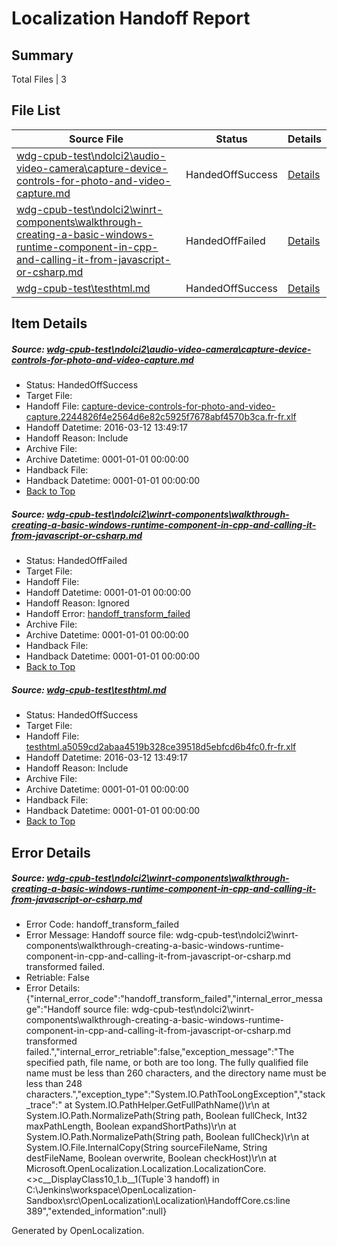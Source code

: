 # <a name='report-top'></a> Localization Handoff Report

## Summary
 Total Files | 3

## File List
 Source File | Status | Details 
 ----------- | ------ | ------- 
 [wdg-cpub-test\ndolci2\audio-video-camera\capture-device-controls-for-photo-and-video-capture.md](https://github.com/OpenLocalizationOrg/wdg-cpub-test/blob/730e19953dcd6d4a0396c71a57192536084d0ac2/wdg-cpub-test/ndolci2/audio-video-camera/capture-device-controls-for-photo-and-video-capture.md) | HandedOffSuccess | [Details](#a74e5e1953eb68cb3f74fac6dd2d93fc64964816808)
 [wdg-cpub-test\ndolci2\winrt-components\walkthrough-creating-a-basic-windows-runtime-component-in-cpp-and-calling-it-from-javascript-or-csharp.md](https://github.com/OpenLocalizationOrg/wdg-cpub-test/blob/5907beedcb3d2b1c6838847f2bba92e8c12a1675/wdg-cpub-test/ndolci2/winrt-components/walkthrough-creating-a-basic-windows-runtime-component-in-cpp-and-calling-it-from-javascript-or-csharp.md) | HandedOffFailed | [Details](#be6fb5fc439de3213ef0815ea205ac51112bb2021640)
 [wdg-cpub-test\testhtml.md](https://github.com/OpenLocalizationOrg/wdg-cpub-test/blob/730e19953dcd6d4a0396c71a57192536084d0ac2/wdg-cpub-test/testhtml.md) | HandedOffSuccess | [Details](#007206c8ebe98d26c62e908fea231470cccbd2b41677)

## Item Details
##### <a name='a74e5e1953eb68cb3f74fac6dd2d93fc64964816808'></a> Source: [wdg-cpub-test\ndolci2\audio-video-camera\capture-device-controls-for-photo-and-video-capture.md](https://github.com/OpenLocalizationOrg/wdg-cpub-test/blob/730e19953dcd6d4a0396c71a57192536084d0ac2/wdg-cpub-test/ndolci2/audio-video-camera/capture-device-controls-for-photo-and-video-capture.md)
* Status: HandedOffSuccess
* Target File: 
* Handoff File: [capture-device-controls-for-photo-and-video-capture.2244826f4e2564d6e82c5925f7678abf4570b3ca.fr-fr.xlf](https://github.com/OpenLocalizationOrg/olhandoff/blob/25bfd265eb7cc32292e3bf2ee8fb5316608481be/ol-handoff/OpenLocalizationOrg/wdg-cpub-test.fr-fr/master/capture-device-controls-for-photo-and-video-capture.2244826f4e2564d6e82c5925f7678abf4570b3ca.fr-fr.xlf)
* Handoff Datetime: 2016-03-12 13:49:17
* Handoff Reason: Include
* Archive File: 
* Archive Datetime: 0001-01-01 00:00:00
* Handback File: 
* Handback Datetime: 0001-01-01 00:00:00
* [Back to Top](#report-top)

##### <a name='be6fb5fc439de3213ef0815ea205ac51112bb2021640'></a> Source: [wdg-cpub-test\ndolci2\winrt-components\walkthrough-creating-a-basic-windows-runtime-component-in-cpp-and-calling-it-from-javascript-or-csharp.md](https://github.com/OpenLocalizationOrg/wdg-cpub-test/blob/5907beedcb3d2b1c6838847f2bba92e8c12a1675/wdg-cpub-test/ndolci2/winrt-components/walkthrough-creating-a-basic-windows-runtime-component-in-cpp-and-calling-it-from-javascript-or-csharp.md)
* Status: HandedOffFailed
* Target File: 
* Handoff File: 
* Handoff Datetime: 0001-01-01 00:00:00
* Handoff Reason: Ignored
* Handoff Error: [handoff_transform_failed](#be6fb5fc439de3213ef0815ea205ac51112bb2021640handoff_transform_failed)
* Archive File: 
* Archive Datetime: 0001-01-01 00:00:00
* Handback File: 
* Handback Datetime: 0001-01-01 00:00:00
* [Back to Top](#report-top)

##### <a name='007206c8ebe98d26c62e908fea231470cccbd2b41677'></a> Source: [wdg-cpub-test\testhtml.md](https://github.com/OpenLocalizationOrg/wdg-cpub-test/blob/730e19953dcd6d4a0396c71a57192536084d0ac2/wdg-cpub-test/testhtml.md)
* Status: HandedOffSuccess
* Target File: 
* Handoff File: [testhtml.a5059cd2abaa4519b328ce39518d5ebfcd6b4fc0.fr-fr.xlf](https://github.com/OpenLocalizationOrg/olhandoff/blob/25bfd265eb7cc32292e3bf2ee8fb5316608481be/ol-handoff/OpenLocalizationOrg/wdg-cpub-test.fr-fr/master/testhtml.a5059cd2abaa4519b328ce39518d5ebfcd6b4fc0.fr-fr.xlf)
* Handoff Datetime: 2016-03-12 13:49:17
* Handoff Reason: Include
* Archive File: 
* Archive Datetime: 0001-01-01 00:00:00
* Handback File: 
* Handback Datetime: 0001-01-01 00:00:00
* [Back to Top](#report-top)


## Error Details
##### <a name='be6fb5fc439de3213ef0815ea205ac51112bb2021640handoff_transform_failed'></a> Source: [wdg-cpub-test\ndolci2\winrt-components\walkthrough-creating-a-basic-windows-runtime-component-in-cpp-and-calling-it-from-javascript-or-csharp.md](#be6fb5fc439de3213ef0815ea205ac51112bb2021640)
* Error Code: handoff_transform_failed
* Error Message: Handoff source file: wdg-cpub-test\ndolci2\winrt-components\walkthrough-creating-a-basic-windows-runtime-component-in-cpp-and-calling-it-from-javascript-or-csharp.md transformed failed.
* Retriable: False
* Error Details: {"internal_error_code":"handoff_transform_failed","internal_error_message":"Handoff source file: wdg-cpub-test\\ndolci2\\winrt-components\\walkthrough-creating-a-basic-windows-runtime-component-in-cpp-and-calling-it-from-javascript-or-csharp.md transformed failed.","internal_error_retriable":false,"exception_message":"The specified path, file name, or both are too long. The fully qualified file name must be less than 260 characters, and the directory name must be less than 248 characters.","exception_type":"System.IO.PathTooLongException","stack_trace":"   at System.IO.PathHelper.GetFullPathName()\r\n   at System.IO.Path.NormalizePath(String path, Boolean fullCheck, Int32 maxPathLength, Boolean expandShortPaths)\r\n   at System.IO.Path.NormalizePath(String path, Boolean fullCheck)\r\n   at System.IO.File.InternalCopy(String sourceFileName, String destFileName, Boolean overwrite, Boolean checkHost)\r\n   at Microsoft.OpenLocalization.Localization.LocalizationCore.<>c__DisplayClass10_1.<GetHandoffFiles>b__1(Tuple`3 handoff) in C:\\Jenkins\\workspace\\OpenLocalization-Sandbox\\src\\OpenLocalization\\Localization\\HandoffCore.cs:line 389","extended_information":null}


Generated by OpenLocalization.
